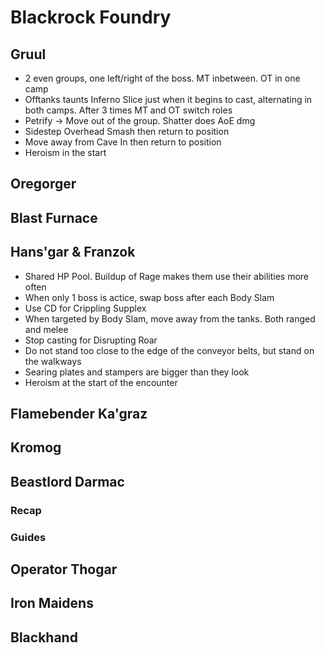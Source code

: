 # Blackrock Foundry

## Gruul
  * 2 even groups, one left/right of the boss. MT inbetween. OT in one camp
  * Offtanks taunts Inferno Slice just when it begins to cast, alternating in both camps. After 3 times MT and OT switch roles
  * Petrify -> Move out of the group. Shatter does AoE dmg
  * Sidestep Overhead Smash then return to position
  * Move away from Cave In then return to position
  * Heroism in the start

## Oregorger
## Blast Furnace

## Hans'gar & Franzok
  * Shared HP Pool. Buildup of Rage makes them use their abilities more often
  * When only 1 boss is actice, swap boss after each Body Slam
  * Use CD for Crippling Supplex
  * When targeted by Body Slam, move away from the tanks. Both ranged and melee
  * Stop casting for Disrupting Roar
  * Do not stand too close to the edge of the conveyor belts, but stand on the walkways
  * Searing plates and stampers are bigger than they look
  * Heroism at the start of the encounter

## Flamebender Ka'graz
## Kromog

## Beastlord Darmac
### Recap
### Guides

## Operator Thogar
## Iron Maidens

## Blackhand
